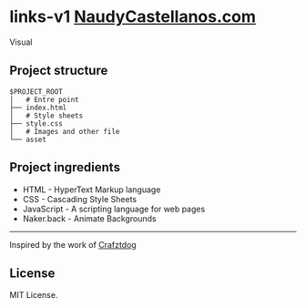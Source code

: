 # links-v1 [NaudyCastellanos.com](https://www.naudycastellanos.com)

Visual 

## Project structure

```
$PROJECT_ROOT
│   # Entre point
├── index.html
│   # Style sheets
├── style.css
│   # Images and other file
└── asset
```

## Project ingredients

- HTML - HyperText Markup language
- CSS - Cascading Style Sheets
- JavaScript - A scripting language for web pages
- Naker.back - Animate Backgrounds 

___

Inspired by the work of [Crafztdog](https://www.craftz.dog/)

## License

MIT License.
